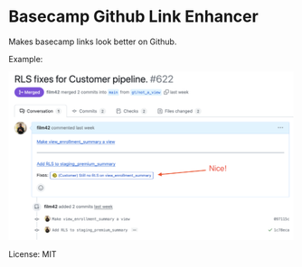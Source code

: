 Basecamp Github Link Enhancer
=============================

Makes basecamp links look better on Github.

Example:

![demo](screenshot.png)


License: MIT
